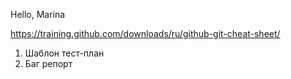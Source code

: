 Hello, Marina
</br> 

https://training.github.com/downloads/ru/github-git-cheat-sheet/
1. Шаблон тест-план
2. Баг репорт
